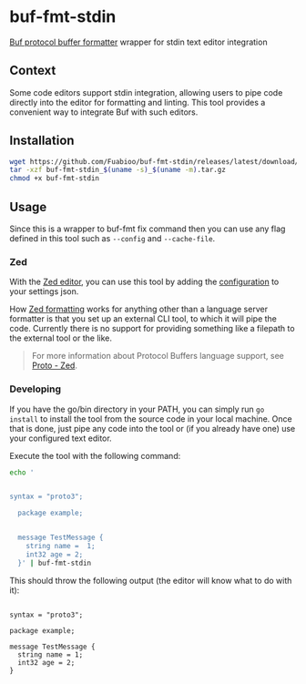 # buf-fmt-stdin

[Buf protocol buffer formatter](https://buf.build/docs/reference/cli/buf/format/) wrapper for stdin text editor integration

## Context

Some code editors support stdin integration, allowing users to pipe code directly into the editor for formatting and linting. This tool provides a convenient way to integrate Buf with such editors.

## Installation

```sh
wget https://github.com/Fuabioo/buf-fmt-stdin/releases/latest/download/buf-fmt-stdin_$(uname -s)_$(uname -m).tar.gz
tar -xzf buf-fmt-stdin_$(uname -s)_$(uname -m).tar.gz
chmod +x buf-fmt-stdin
```

## Usage

Since this is a wrapper to buf-fmt fix command then you can use any flag
defined in this tool such as `--config` and `--cache-file`.

### Zed

With the [Zed editor](https://zed.dev/), you can use this tool by adding the [configuration](zed-configuration.json) to your settings json.

How [Zed formatting](https://zed.dev/docs/configuring-zed#formatter) works for anything other than a language server formatter is that you set up an external CLI tool, to which it will pipe the code. Currently there is no support for providing something like a filepath to the external tool or the like.

> For more information about Protocol Buffers language support, see [Proto - Zed](https://zed.dev/docs/languages/proto).

### Developing

If you have the go/bin directory in your PATH, you can simply run `go install` to install the tool from the source code in your local machine.
Once that is done, just pipe any code into the tool or
(if you already have one) use your configured text editor.

Execute the tool with the following command:

```sh
echo '


syntax = "proto3";

  package example;


  message TestMessage {
    string name =  1;
    int32 age = 2;
  }' | buf-fmt-stdin
```

This should throw the following output (the editor will know what to do with it):

```proto3

syntax = "proto3";

package example;

message TestMessage {
  string name = 1;
  int32 age = 2;
}

```
